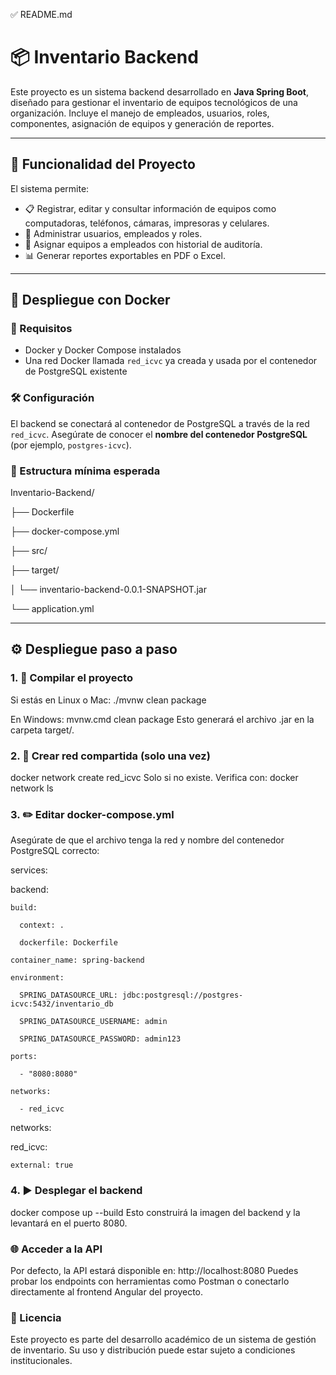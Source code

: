 ✅ README.md
# 📦 Inventario Backend

Este proyecto es un sistema backend desarrollado en **Java Spring Boot**, diseñado para gestionar el inventario de equipos tecnológicos de una organización. Incluye el manejo de empleados, usuarios, roles, componentes, asignación de equipos y generación de reportes.

---

## 🚀 Funcionalidad del Proyecto

El sistema permite:
- 📋 Registrar, editar y consultar información de equipos como computadoras, teléfonos, cámaras, impresoras y celulares.
- 👤 Administrar usuarios, empleados y roles.
- 🔄 Asignar equipos a empleados con historial de auditoría.
- 📊 Generar reportes exportables en PDF o Excel.

---

## 🐳 Despliegue con Docker

### 🔧 Requisitos

- Docker y Docker Compose instalados
- Una red Docker llamada `red_icvc` ya creada y usada por el contenedor de PostgreSQL existente

### 🛠️ Configuración

El backend se conectará al contenedor de PostgreSQL a través de la red `red_icvc`. Asegúrate de conocer el **nombre del contenedor PostgreSQL** (por ejemplo, `postgres-icvc`).

### 📁 Estructura mínima esperada

Inventario-Backend/

├── Dockerfile

├── docker-compose.yml

├── src/

├── target/

│ └── inventario-backend-0.0.1-SNAPSHOT.jar

└── application.yml


---

## ⚙️ Despliegue paso a paso

### 1. 🔨 Compilar el proyecto

Si estás en Linux o Mac:
./mvnw clean package

En Windows:
mvnw.cmd clean package
Esto generará el archivo .jar en la carpeta target/.

### 2. 🐳 Crear red compartida (solo una vez)
docker network create red_icvc
Solo si no existe. Verifica con: docker network ls

### 3. ✏️ Editar docker-compose.yml
Asegúrate de que el archivo tenga la red y nombre del contenedor PostgreSQL correcto:

services:

  backend:
  
    build:
    
      context: .
      
      dockerfile: Dockerfile
      
    container_name: spring-backend
    
    environment:
    
      SPRING_DATASOURCE_URL: jdbc:postgresql://postgres-icvc:5432/inventario_db
      
      SPRING_DATASOURCE_USERNAME: admin
      
      SPRING_DATASOURCE_PASSWORD: admin123
      
    ports:
    
      - "8080:8080"
      
    networks:
    
      - red_icvc
      

networks:

  red_icvc:
  
    external: true
    
    
### 4. ▶️ Desplegar el backend
docker compose up --build
Esto construirá la imagen del backend y la levantará en el puerto 8080.

### 🌐 Acceder a la API
Por defecto, la API estará disponible en:
http://localhost:8080
Puedes probar los endpoints con herramientas como Postman o conectarlo directamente al frontend Angular del proyecto.

### 📄 Licencia
Este proyecto es parte del desarrollo académico de un sistema de gestión de inventario. Su uso y distribución puede estar sujeto a condiciones institucionales.
